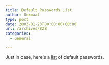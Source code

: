 ```yaml
---
title: Default Passwords List
author: Unxmaal
type: post
date: 2003-01-23T00:00:00+00:00
url: /archives/828
categories:
  - General

---
```

Just in case, here&#8217;s a [list][1] of default passwords.

 [1]: http://www.phenoelit.de/dpl/dpl.html